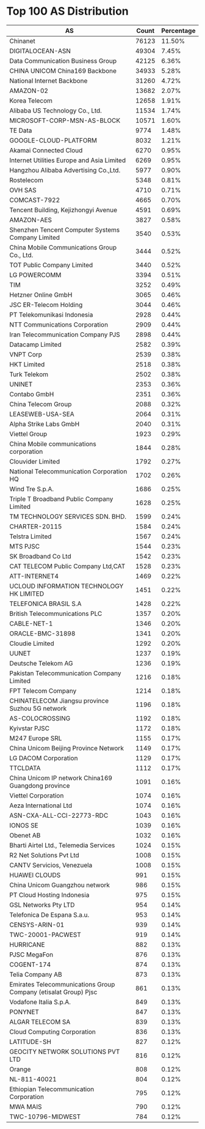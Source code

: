 # Top 100 AS Distribution
| AS | Count | Percentage |
|----|----|----|
| Chinanet | 76123 | 11.50% |
| DIGITALOCEAN-ASN | 49304 | 7.45% |
| Data Communication Business Group | 42125 | 6.36% |
| CHINA UNICOM China169 Backbone | 34933 | 5.28% |
| National Internet Backbone | 31260 | 4.72% |
| AMAZON-02 | 13682 | 2.07% |
| Korea Telecom | 12658 | 1.91% |
| Alibaba US Technology Co., Ltd. | 11534 | 1.74% |
| MICROSOFT-CORP-MSN-AS-BLOCK | 10571 | 1.60% |
| TE Data | 9774 | 1.48% |
| GOOGLE-CLOUD-PLATFORM | 8032 | 1.21% |
| Akamai Connected Cloud | 6270 | 0.95% |
| Internet Utilities Europe and Asia Limited | 6269 | 0.95% |
| Hangzhou Alibaba Advertising Co.,Ltd. | 5977 | 0.90% |
| Rostelecom | 5348 | 0.81% |
| OVH SAS | 4710 | 0.71% |
| COMCAST-7922 | 4665 | 0.70% |
| Tencent Building, Kejizhongyi Avenue | 4591 | 0.69% |
| AMAZON-AES | 3827 | 0.58% |
| Shenzhen Tencent Computer Systems Company Limited | 3540 | 0.53% |
| China Mobile Communications Group Co., Ltd. | 3444 | 0.52% |
| TOT Public Company Limited | 3440 | 0.52% |
| LG POWERCOMM | 3394 | 0.51% |
| TIM | 3252 | 0.49% |
| Hetzner Online GmbH | 3065 | 0.46% |
| JSC ER-Telecom Holding | 3044 | 0.46% |
| PT Telekomunikasi Indonesia | 2928 | 0.44% |
| NTT Communications Corporation | 2909 | 0.44% |
| Iran Telecommunication Company PJS | 2898 | 0.44% |
| Datacamp Limited | 2582 | 0.39% |
| VNPT Corp | 2539 | 0.38% |
| HKT Limited | 2518 | 0.38% |
| Turk Telekom | 2502 | 0.38% |
| UNINET | 2353 | 0.36% |
| Contabo GmbH | 2351 | 0.36% |
| China Telecom Group | 2088 | 0.32% |
| LEASEWEB-USA-SEA | 2064 | 0.31% |
| Alpha Strike Labs GmbH | 2040 | 0.31% |
| Viettel Group | 1923 | 0.29% |
| China Mobile communications corporation | 1844 | 0.28% |
| Clouvider Limited | 1792 | 0.27% |
| National Telecommunication Corporation HQ | 1702 | 0.26% |
| Wind Tre S.p.A. | 1686 | 0.25% |
| Triple T Broadband Public Company Limited | 1628 | 0.25% |
| TM TECHNOLOGY SERVICES SDN. BHD. | 1599 | 0.24% |
| CHARTER-20115 | 1584 | 0.24% |
| Telstra Limited | 1567 | 0.24% |
| MTS PJSC | 1544 | 0.23% |
| SK Broadband Co Ltd | 1542 | 0.23% |
| CAT TELECOM Public Company Ltd,CAT | 1528 | 0.23% |
| ATT-INTERNET4 | 1469 | 0.22% |
| UCLOUD INFORMATION TECHNOLOGY HK LIMITED | 1451 | 0.22% |
| TELEFONICA BRASIL S.A | 1428 | 0.22% |
| British Telecommunications PLC | 1357 | 0.20% |
| CABLE-NET-1 | 1346 | 0.20% |
| ORACLE-BMC-31898 | 1341 | 0.20% |
| Cloudie Limited | 1292 | 0.20% |
| UUNET | 1237 | 0.19% |
| Deutsche Telekom AG | 1236 | 0.19% |
| Pakistan Telecommunication Company Limited | 1216 | 0.18% |
| FPT Telecom Company | 1214 | 0.18% |
| CHINATELECOM Jiangsu province Suzhou 5G network | 1196 | 0.18% |
| AS-COLOCROSSING | 1192 | 0.18% |
| Kyivstar PJSC | 1172 | 0.18% |
| M247 Europe SRL | 1155 | 0.17% |
| China Unicom Beijing Province Network | 1149 | 0.17% |
| LG DACOM Corporation | 1129 | 0.17% |
| TTCLDATA | 1112 | 0.17% |
| China Unicom IP network China169 Guangdong province | 1091 | 0.16% |
| Viettel Corporation | 1074 | 0.16% |
| Aeza International Ltd | 1074 | 0.16% |
| ASN-CXA-ALL-CCI-22773-RDC | 1043 | 0.16% |
| IONOS SE | 1039 | 0.16% |
| Obenet AB | 1032 | 0.16% |
| Bharti Airtel Ltd., Telemedia Services | 1024 | 0.15% |
| R2 Net Solutions Pvt Ltd | 1008 | 0.15% |
| CANTV Servicios, Venezuela | 1008 | 0.15% |
| HUAWEI CLOUDS | 991 | 0.15% |
| China Unicom Guangzhou network | 986 | 0.15% |
| PT Cloud Hosting Indonesia | 975 | 0.15% |
| GSL Networks Pty LTD | 954 | 0.14% |
| Telefonica De Espana S.a.u. | 953 | 0.14% |
| CENSYS-ARIN-01 | 939 | 0.14% |
| TWC-20001-PACWEST | 919 | 0.14% |
| HURRICANE | 882 | 0.13% |
| PJSC MegaFon | 876 | 0.13% |
| COGENT-174 | 874 | 0.13% |
| Telia Company AB | 873 | 0.13% |
| Emirates Telecommunications Group Company (etisalat Group) Pjsc | 861 | 0.13% |
| Vodafone Italia S.p.A. | 849 | 0.13% |
| PONYNET | 847 | 0.13% |
| ALGAR TELECOM SA | 839 | 0.13% |
| Cloud Computing Corporation | 836 | 0.13% |
| LATITUDE-SH | 827 | 0.12% |
| GEOCITY NETWORK SOLUTIONS PVT LTD | 816 | 0.12% |
| Orange | 808 | 0.12% |
| NL-811-40021 | 804 | 0.12% |
| Ethiopian Telecommunication Corporation | 795 | 0.12% |
| MWA MAIS | 790 | 0.12% |
| TWC-10796-MIDWEST | 784 | 0.12% |
